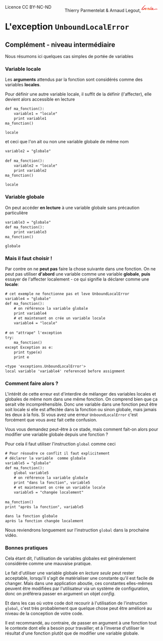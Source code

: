 
<span style="float:left;">Licence CC BY-NC-ND</span><span style="float:right;">Thierry Parmentelat &amp; Arnaud Legout,<img src="../../media/inria-25.png" style="display:inline"></span><br/>

# L'exception `UnboundLocalError`

## Complément - niveau intermédiaire

Nous résumons ici quelques cas simples de portée de variables

### Variable locale

Les **arguments** attendus par la fonction sont considérés comme des variables **locales**.

Pour définir une autre variable locale, il suffit de la définir (l'affecter), elle devient alors accessible en lecture


```
def ma_fonction():
    variable1 = "locale"
    print variable1
ma_fonction()
```

    locale


et ceci que l'on ait ou non une variable globale de même nom


```
variable2 = "globale"

def ma_fonction():
    variable2 = "locale"
    print variable2
ma_fonction()
```

    locale


### Variable globale

On peut accéder **en lecture**  à une variable globale sans précaution particulière


```
variable3 = "globale"
def ma_fonction():
    print variable3
ma_fonction()
```

    globale


### Mais il faut choisir !

Par contre on ne **peut pas** faire la chose suivante dans une fonction. On ne peut pas utiliser **d'abord** une variable comme une variable **globale**, **puis** essayer de l'affecter localement - ce qui signifie la déclarer comme une **locale**:


```
# cet exemple ne fonctionne pas et leve UnboundLocalError
variable4 = "globale"
def ma_fonction():
    # on référence la variable globale
    print variable4
    # et maintenant on crée un variable locale
    variable4 = "locale"

# on "attrape" l'exception
try:
    ma_fonction()
except Exception as e:
    print type(e)
    print e
```

    <type 'exceptions.UnboundLocalError'>
    local variable 'variable4' referenced before assignment


### Comment faire alors ?

L'intérêt de cette erreur est d'interdire de mélanger des variables locales et globales de même nom dans une même fonction. On comprend bien que ça serait vite incompréhensible. Donc une variable dans une fonction peut être soit locale si elle est affectée dans la fonction ou sinon globale, mais jamais les deux à la fois. Si vous avez une erreur `UnboundLocalError` c'est forcément que vous avez fait cette confusion.

Vous vous demandez peut-être à ce stade, mais comment fait-on alors pour modifier une variable globale depuis une fonction ?

Pour cela il faut utiliser l'instruction `global` comme ceci


```
# Pour résoudre ce conflit il faut explicitement
# déclarer la variable  comme globale
variable5 = "globale"
def ma_fonction():
    global variable5
    # on référence la variable globale
    print "dans la fonction", variable5
    # et maintenant on crée un variable locale
    variable5 = "changée localement"

ma_fonction()
print "après la fonction", variable5
```

    dans la fonction globale
    après la fonction changée localement


Nous reviendrons longuement sur l'instruction `global` dans la prochaine vidéo.

### Bonnes pratiques

Cela étant dit, l'utilisation de variables globales est généralement considérée comme une mauvaise pratique.

Le fait d'utiliser une variable globale en *lecture seule* peut rester acceptable, lorsqu'il s'agit de matérialiser une constante qu'il est facile de changer. Mais dans une application aboutie, ces constantes elles-mêmes peuvent être modifiées par l'utilisateur via un système de configuration, donc on préférera passer en argument un objet *config*.

Et dans les cas où votre code doit recourir à l'utilisation de l'instruction `global`, c'est très probablement que quelque chose peut être amélioré au niveau de la conception de votre code.

Il est recommandé, au contraire, de passer en argument à une fonction tout le contexte dont elle a besoin pour travailler; et à l'inverse d'utiliser le résultat d'une fonction plutôt que de modifier une variable globale.
